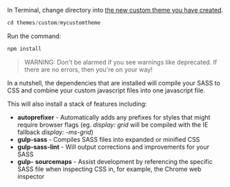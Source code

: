 In Terminal, change directory into [the new custom theme you have created](https://www.drupal.org/docs/8/themes/zurb-foundation-user-guide/zurb-foundation-8x-6x/creating-a-custom-foundation-subtheme).

```php
cd themes/custom/mycustomtheme
```

Run the command:

```php
npm install
```

<!-- note-warning -->
> WARNING: Don't be alarmed if you see warnings like deprecated. If there are no errors, then you're on your way!

In a nutshell, the dependencies that are installed will compile your SASS to CSS and combine your custom javascript files into one javascript file.

This will also install a stack of features including:

* **autoprefixer** \- Automatically adds any prefixes for styles that might require browser flags (eg. _display: grid_ will be compiled with the IE fallback _display: -ms-grid_)
* **gulp-sass** \- Compiles SASS files into expanded or minified CSS
* **gulp-sass-lint** \- Will output corrections and improvements for your SASS
* **gulp-** **sourcemaps** \- Assist development by referencing the specific SASS file when inspecting CSS in, for example, the Chrome web inspector